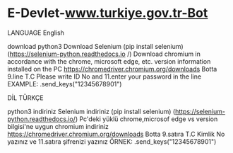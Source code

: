 # E-Devlet-www.turkiye.gov.tr-Bot
LANGUAGE English

download python3
Download Selenium (pip install selenium) (https://selenium-python.readthedocs.io /)
Download chromium in accordance with the chrome, microsoft edge, etc. version information installed on the PC https://chromedriver.chromium.org/downloads
Botta 9.line T.C Please write ID No and 11.enter your password in the line EXAMPLE: .send_keys("12345678901")

DİL TÜRKÇE

python3 indiriniz
Selenium indiriniz (pip install selenium)  (https://selenium-python.readthedocs.io/)
Pc'deki yüklü chrome,microsof edge vs version bilgisi'ne uygun chromium indiriniz https://chromedriver.chromium.org/downloads
Botta 9.satıra T.C Kimlik No yazınız ve 11.satıra şifrenizi yazınız ÖRNEK:   .send_keys("12345678901")
